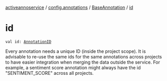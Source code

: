 [activeannoservice](../../index.md) / [config.annotations](../index.md) / [BaseAnnotation](index.md) / [id](./id.md)

# id

`val id: `[`AnnotationID`](../-annotation-i-d.md)

Every annotation needs a unique ID (inside the project scope). It is advisable to re-use the same ids for the same
annotations across projects to have easier integration when merging the data outside the service. For example,
a sentiment score annotation might always have the id "SENTIMENT_SCORE" across all projects.

